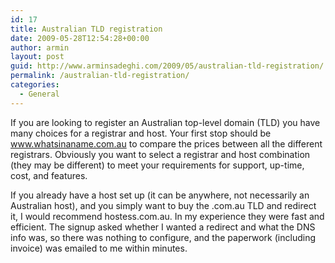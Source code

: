 ```yaml
---
id: 17
title: Australian TLD registration
date: 2009-05-28T12:54:28+00:00
author: armin
layout: post
guid: http://www.arminsadeghi.com/2009/05/australian-tld-registration/
permalink: /australian-tld-registration/
categories:
  - General
---
```

<!-- google_ad_section_start -->

If you are looking to register an Australian top-level domain (TLD) you have many choices for a registrar and host. Your first stop should be www.whatsinaname.com.au to compare the prices between all the different registrars. Obviously you want to select a registrar and host combination (they may be different) to meet your requirements for support, up-time, cost, and features.

<!--more-->

If you already have a host set up (it can be anywhere, not necessarily an Australian host), and you simply want to buy the .com.au TLD and redirect it, I would recommend hostess.com.au. In my experience they were fast and efficient. The signup asked whether I wanted a redirect and what the DNS info was, so there was nothing to configure, and the paperwork (including invoice) was emailed to me within minutes.

<!-- google_ad_section_end -->
